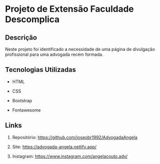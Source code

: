 # Projeto de Extensão Faculdade Descomplica



## Descrição



Neste projeto foi identificado a necessidade de uma página de divulgação profissional para uma advogada recém formada.



## Tecnologias Utilizadas



* HTML

* CSS

* Bootstrap

* Fontawesome



## Links



1. Repositório: https://github.com/joseobr1992/AdvogadaAngela

2. Site: https://advogada-angela.netlify.app/

3. Instagram: https://www.instagram.com/angelacouto.adv/





